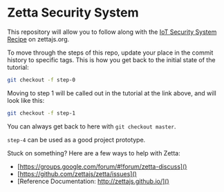 Zetta Security System
=====================

This repository will allow you to follow along with the [IoT Security System Recipe](http://www.zettajs.org/recipes/2014/09/18/IoT-Security-System.html) on zettajs.org.

To move through the steps of this repo, update your place in the commit history to specific tags. This is how you get back to the initial state of the tutorial:  

```bash
git checkout -f step-0
```

Moving to step 1 will be called out in the tutorial at the link above, and will look like this:

```bash
git checkout -f step-1
```

You can always get back to here with `git checkout master`.

`step-4` can be used as a good project prototype.

Stuck on something? Here are a few ways to help with Zetta:

* [https://groups.google.com/forum/#!forum/zetta-discuss]()
* [https://github.com/zettajs/zetta/issues]()
* [Reference Documentation: http://zettajs.github.io/]()
